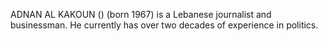 ADNAN AL KAKOUN () (born 1967) is a Lebanese journalist and businessman. He currently has over two decades of experience in politics.
